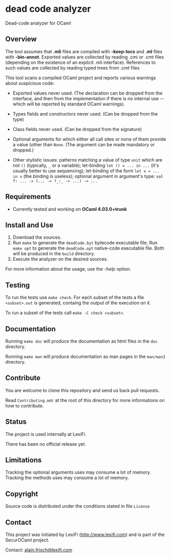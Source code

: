 # dead code analyzer
Dead-code analyzer for OCaml


## Overview

The tool assumes that **.mli** files are compiled with **-keep-locs** and **.ml**
files with **-bin-annot**.  Exported values are collected by reading .cmi or .cmt
files (depending on the existence of an explicit .mli interface).
References to such values are collected by reading typed trees from .cmt files


This tool scans a compiled OCaml project and reports various warnings
about suspicious code:

 - Exported values never used.
   (The declaration can be dropped from the interface, and then from
   the implementation if there is no internal use -- which will be reported
   by standard OCaml warnings).

 - Types fields and constructors never used. (Can be dropped from the type)

 - Class fields never used. (Can be dropped from the signature)

 - Optional arguments for which either all call sites or none of them
   provide a value (other than `None`. (The argument can be made mandatory or dropped.)

 - Other stylistic issues:  patterns matching a value of type `unit`
   which are not `()` (typically, `_` or a variable);  let-binding
   `let () = ... in ...` (it's usually better to use sequencing);
   let-binding of the form `let x = ... in x` (the binding is useless);
   optional argument in argument's type: `val f: ... -> (... -> ?_:_ -> ...) -> ...`


## Requirements

- Currently tested and working on **OCaml 4.03.0+trunk**


## Install and Use

1. Download the sources.
2. Run `make` to generate the `deadCode.byt` bytecode executable file;
Run `make opt` to generate the `deadCode.opt` native-code executable file.
Both will be produced in the `build` directory.
3. Execute the analyzer on the desired sources.

For more information about the usage, use the *-help* option.


## Testing

To run the tests use `make check`.
For each subset of the tests a file `<subset>.out` is generated, containg the output
of the execution on it.

To run a subset of the tests call `make -C check <subset>`.


## Documentation

Running `make doc` will produce the documentation as html files in the `doc` directory.

Running `make man` will produce documentation as man pages in the `man/man3` directory.


## Contribute

You are welcome to clone this repository and send us back pull requests.

Read `Contributing.mdr` at the root of this directory for more informations on how to contribute.


## Status

The project is used internally at LexiFi.

There has been no official release yet.


## Limitations

Tracking the optional arguments uses may consume a lot of memory.
Tracking the methods uses may consume a lot of memory.


## Copyright

Source code is distributed under the conditions stated in file `License`


## Contact

This project was initiated by LexiFi (http://www.lexifi.com) and is part
of the SecurOCaml project.

Contact: alain.frisch@lexifi.com
